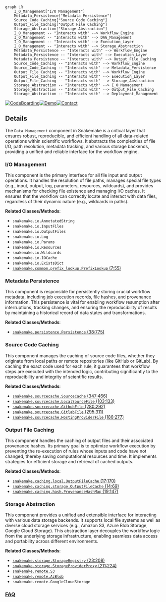 ```mermaid
graph LR
    I_O_Management["I/O Management"]
    Metadata_Persistence["Metadata Persistence"]
    Source_Code_Caching["Source Code Caching"]
    Output_File_Caching["Output File Caching"]
    Storage_Abstraction["Storage Abstraction"]
    I_O_Management -- "Interacts with" --> Workflow_Engine
    I_O_Management -- "Interacts with" --> DAG_Management
    I_O_Management -- "Interacts with" --> Execution_Layer
    I_O_Management -- "Interacts with" --> Storage_Abstraction
    Metadata_Persistence -- "Interacts with" --> Workflow_Engine
    Metadata_Persistence -- "Interacts with" --> Execution_Layer
    Metadata_Persistence -- "Interacts with" --> Output_File_Caching
    Source_Code_Caching -- "Interacts with" --> Workflow_Engine
    Source_Code_Caching -- "Interacts with" --> Metadata_Persistence
    Output_File_Caching -- "Interacts with" --> Workflow_Engine
    Output_File_Caching -- "Interacts with" --> Execution_Layer
    Output_File_Caching -- "Interacts with" --> Storage_Abstraction
    Storage_Abstraction -- "Interacts with" --> I_O_Management
    Storage_Abstraction -- "Interacts with" --> Output_File_Caching
    Storage_Abstraction -- "Interacts with" --> Deployment_Management
```

[![CodeBoarding](https://img.shields.io/badge/Generated%20by-CodeBoarding-9cf?style=flat-square)](https://github.com/CodeBoarding/CodeBoarding)[![Demo](https://img.shields.io/badge/Try%20our-Demo-blue?style=flat-square)](https://www.codeboarding.org/demo)[![Contact](https://img.shields.io/badge/Contact%20us%20-%20contact@codeboarding.org-lightgrey?style=flat-square)](mailto:contact@codeboarding.org)

## Details

The `Data Management` component in Snakemake is a critical layer that ensures robust, reproducible, and efficient handling of all data-related operations within scientific workflows. It abstracts the complexities of file I/O, path resolution, metadata tracking, and various storage backends, providing a unified and reliable interface for the workflow engine.

### I/O Management
This component is the primary interface for all file input and output operations. It handles the resolution of file paths, manages special file types (e.g., input, output, log, parameters, resources, wildcards), and provides mechanisms for checking file existence and managing I/O caches. It ensures that the workflow can correctly locate and interact with data files, regardless of their dynamic nature (e.g., wildcards in paths).


**Related Classes/Methods**:

- `snakemake.io.AnnotatedString`
- `snakemake.io.InputFiles`
- `snakemake.io.OutputFiles`
- `snakemake.io.Log`
- `snakemake.io.Params`
- `snakemake.io.Resources`
- `snakemake.io.Wildcards`
- `snakemake.io.IOCache`
- `snakemake.io.ExistsDict`
- <a href="https://github.com/snakemake/snakemake/blob/main/src/snakemake/common/prefix_lookup.py#L7-L55" target="_blank" rel="noopener noreferrer">`snakemake.common.prefix_lookup.PrefixLookup` (7:55)</a>


### Metadata Persistence
This component is responsible for persistently storing crucial workflow metadata, including job execution records, file hashes, and provenance information. This persistence is vital for enabling workflow resumption after interruptions, tracking changes, and ensuring the reproducibility of results by maintaining a historical record of data states and transformations.


**Related Classes/Methods**:

- <a href="https://github.com/snakemake/snakemake/blob/main/src/snakemake/persistence.py#L38-L775" target="_blank" rel="noopener noreferrer">`snakemake.persistence.Persistence` (38:775)</a>


### Source Code Caching
This component manages the caching of source code files, whether they originate from local paths or remote repositories (like GitHub or GitLab). By caching the exact code used for each rule, it guarantees that workflow steps are executed with the intended logic, contributing significantly to the reproducibility and integrity of scientific results.


**Related Classes/Methods**:

- <a href="https://github.com/snakemake/snakemake/blob/main/src/snakemake/sourcecache.py#L347-L466" target="_blank" rel="noopener noreferrer">`snakemake.sourcecache.SourceCache` (347:466)</a>
- <a href="https://github.com/snakemake/snakemake/blob/main/src/snakemake/sourcecache.py#L103-L133" target="_blank" rel="noopener noreferrer">`snakemake.sourcecache.LocalSourceFile` (103:133)</a>
- <a href="https://github.com/snakemake/snakemake/blob/main/src/snakemake/sourcecache.py#L280-L292" target="_blank" rel="noopener noreferrer">`snakemake.sourcecache.GithubFile` (280:292)</a>
- <a href="https://github.com/snakemake/snakemake/blob/main/src/snakemake/sourcecache.py#L295-L311" target="_blank" rel="noopener noreferrer">`snakemake.sourcecache.GitlabFile` (295:311)</a>
- <a href="https://github.com/snakemake/snakemake/blob/main/src/snakemake/sourcecache.py#L186-L277" target="_blank" rel="noopener noreferrer">`snakemake.sourcecache.HostingProviderFile` (186:277)</a>


### Output File Caching
This component handles the caching of output files and their associated provenance hashes. Its primary goal is to optimize workflow execution by preventing the re-execution of rules whose inputs and code have not changed, thereby saving computational resources and time. It implements strategies for efficient storage and retrieval of cached outputs.


**Related Classes/Methods**:

- <a href="https://github.com/snakemake/snakemake/blob/main/src/snakemake/caching/local.py#L17-L170" target="_blank" rel="noopener noreferrer">`snakemake.caching.local.OutputFileCache` (17:170)</a>
- <a href="https://github.com/snakemake/snakemake/blob/main/src/snakemake/caching/storage.py#L14-L69" target="_blank" rel="noopener noreferrer">`snakemake.caching.storage.OutputFileCache` (14:69)</a>
- <a href="https://github.com/snakemake/snakemake/blob/main/src/snakemake/caching/hash.py#L19-L147" target="_blank" rel="noopener noreferrer">`snakemake.caching.hash.ProvenanceHashMap` (19:147)</a>


### Storage Abstraction
This component provides a unified and extensible interface for interacting with various data storage backends. It supports local file systems as well as diverse cloud storage services (e.g., Amazon S3, Azure Blob Storage, Google Cloud Storage). This abstraction layer decouples the workflow logic from the underlying storage infrastructure, enabling seamless data access and portability across different environments.


**Related Classes/Methods**:

- <a href="https://github.com/snakemake/snakemake/blob/main/src/snakemake/storage.py#L23-L208" target="_blank" rel="noopener noreferrer">`snakemake.storage.StorageRegistry` (23:208)</a>
- <a href="https://github.com/snakemake/snakemake/blob/main/src/snakemake/storage.py#L211-L224" target="_blank" rel="noopener noreferrer">`snakemake.storage.StorageProviderProxy` (211:224)</a>
- <a href="https://github.com/snakemake/snakemake/blob/main/src/snakemake/remote/S3.py" target="_blank" rel="noopener noreferrer">`snakemake.remote.S3`</a>
- <a href="https://github.com/snakemake/snakemake/blob/main/src/snakemake/remote/AzBlob.py" target="_blank" rel="noopener noreferrer">`snakemake.remote.AzBlob`</a>
- `snakemake.remote.GoogleCloudStorage`




### [FAQ](https://github.com/CodeBoarding/GeneratedOnBoardings/tree/main?tab=readme-ov-file#faq)